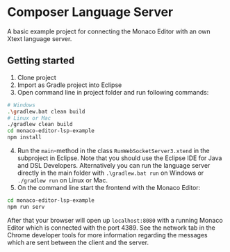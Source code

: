 # Composer Language Server

A basic example project for connecting the Monaco Editor with an own Xtext language server.

## Getting started

1. Clone project
2. Import as Gradle project into Eclipse
3. Open command line in project folder and run following commands:

```sh
# Windows
.\gradlew.bat clean build
# Linux or Mac
./gradlew clean build
cd monaco-editor-lsp-example
npm install
```

4. Run the `main`-method in the class `RunWebSocketServer3.xtend` in the subproject in Eclipse. Note that you should use the Eclipse IDE for Java and DSL Developers. Alternatively you can run the language server directly in the main folder with `.\gradlew.bat run` on Windows or `./gradlew run` on Linux or Mac.
5. On the command line start the frontend with the Monaco Editor:

```sh
cd monaco-editor-lsp-example
npm run serv
```

After that your browser will open up `localhost:8080` with a running Monaco Editor which is connected with the port 4389. See the network tab in the Chrome developer tools for more information regarding the messages which are sent between the client and the server.

